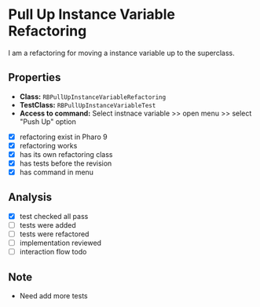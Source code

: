 # Pull Up Instance Variable Refactoring

I am a refactoring for moving a instance  variable up to the superclass.

## Properties

- **Class:** ```RBPullUpInstanceVariableRefactoring```
- **TestClass:** ```RBPullUpInstanceVariableTest```
- **Access to command:** Select instnace variable >> open menu >> select "Push Up" option
- [x] refactoring exist in Pharo 9
- [x] refactoring works 
- [x] has its own refactoring class  
- [x] has tests before the revision
- [x] has command in menu

## Analysis

- [x] test checked all pass
- [ ] tests were added
- [ ] tests were refactored
- [ ] implementation reviewed
- [ ] interaction flow todo

## Note

- Need add more tests